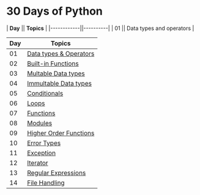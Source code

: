 # 30 Days of Python

| **Day** || **Topics** |
|------------||----------|
| 01 || Data types and operators |


|  **Day**   | **Topics**   |
|  --------- | -----------  |
| 01  |[Data types & Operators](Day1/Day1.md) |
| 02  |[Built-in Functions](Day2/Day2.md)|
| 03  |[Multable Data types](Day3/Day3.md)|
| 04  |[Immultable Data types](Day4/Day4.md)|
| 05  |[Conditionals](Day5/Day5.md)|
| 06  |[Loops](Day6/Day6.md)|
| 07  |[Functions](Day7/Day7.md)|
| 08  |[Modules](Day8/Day8.md)|
| 09  |[Higher Order Functions](Day9/Day9.md)|
| 10  |[Error Types](Day10/Day10.md)|
| 11  |[Exception](Day11/Day11.md)|
| 12  |[Iterator](Day12/Day12.md)|
| 13  |[Regular Expressions](Day13/Day13.md)|
| 14  |[File Handling](Day14/Day14.md)|